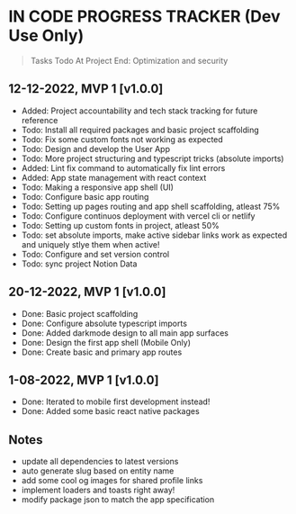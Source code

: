 # IN CODE PROGRESS TRACKER (Dev Use Only)

> Tasks Todo At Project End: Optimization and security

## 12-12-2022, MVP 1 [v1.0.0]

- Added: Project accountability and tech stack tracking for future reference
- Todo: Install all required packages and basic project scaffolding
- Todo: Fix some custom fonts not working as expected
- Todo: Design and develop the User App
- Todo: More project structuring and typescript tricks (absolute imports)
- Added: Lint fix command to automatically fix lint errors
- Added: App state management with react context
- Todo: Making a responsive app shell (UI)
- Todo: Configure basic app routing
- Todo: Setting up pages routing and app shell scaffolding, atleast 75%
- Todo: Configure continuos deployment with vercel cli or netlify
- Todo: Setting up custom fonts in project, atleast 50%
- Todo: set absolute imports, make active sidebar links work as expected and uniquely stlye them when active!
- Todo: Configure and set version control
- Todo: sync project Notion Data

## 20-12-2022, MVP 1 [v1.0.0]

- Done: Basic project scaffolding
- Done: Configure absolute typescript imports
- Done: Added darkmode design to all main app surfaces
- Done: Design the first app shell (Mobile Only)
- Done: Create basic and primary app routes


## 1-08-2022, MVP 1 [v1.0.0]

- Done: Iterated to mobile first development instead!
- Done: Added some basic react native packages

## Notes

- update all dependencies to latest versions
- auto generate slug based on entity name
- add some cool og images for shared profile links
- implement loaders and toasts right away!
- modify package json to match the app specification
